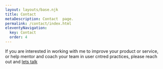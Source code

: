 ```yaml
---
layout: layouts/base.njk
title: Contact
metaDescription: Contact  page.
permalink: /contact/index.html
eleventyNavigation:
  key: Contact
  order: 4
---
```


If you are interested in working with me to improve your product or service, or help mentor and coach your team in user cntred practices, please reach out and [lets talk](mailto:xd.davidevans@gmail.com)

